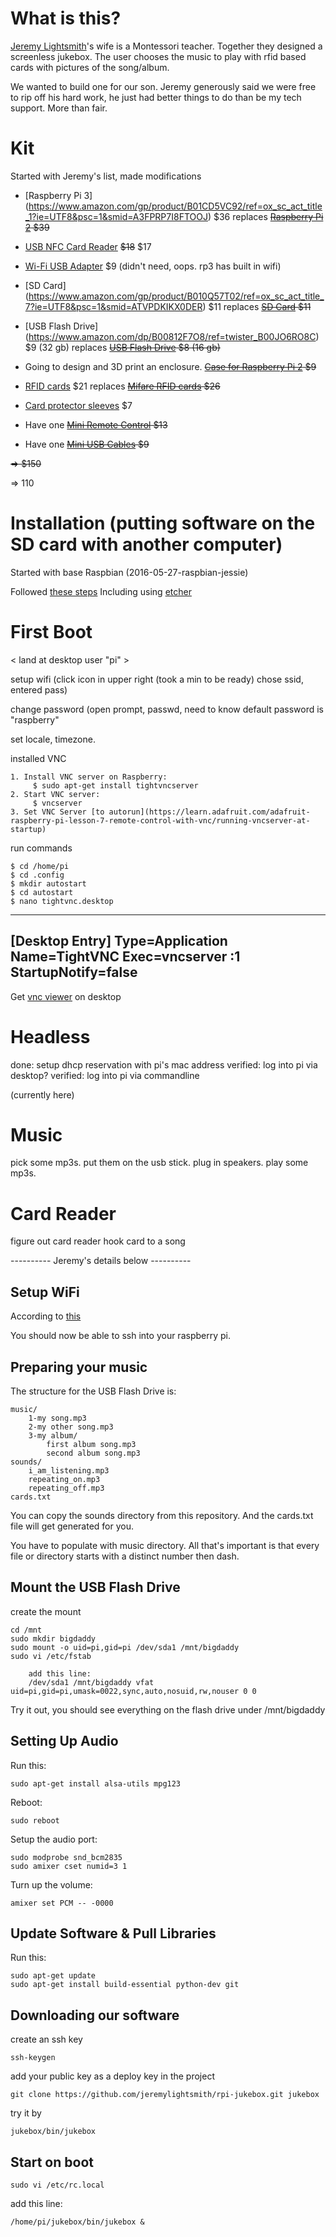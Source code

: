 What is this?
=============

[Jeremy Lightsmith](https://github.com/jeremylightsmith)'s wife is a Montessori teacher. Together they designed a screenless jukebox. The user chooses the music to play with rfid based cards with pictures of the song/album.

We wanted to build one for our son. Jeremy generously said we were free to rip off his hard work, he just had better things to do than be my tech support. More than fair.

Kit
===

Started with Jeremy's list, made modifications

* [Raspberry Pi 3] (https://www.amazon.com/gp/product/B01CD5VC92/ref=ox_sc_act_title_1?ie=UTF8&psc=1&smid=A3FPRP7I8FTOOJ)  $36 replaces ~~[Raspberry Pi 2](http://www.amazon.com/gp/product/B00T2U7R7I?psc=1&redirect=true&ref_=oh_aui_detailpage_o07_s00) $39~~ 

* [USB NFC Card Reader](http://www.amazon.com/gp/product/B00BYKPHSU?psc=1&redirect=true&ref_=oh_aui_detailpage_o04_s00) ~~$18~~ $17

* [Wi-Fi USB Adapter](http://www.amazon.com/gp/product/B003MTTJOY?psc=1&redirect=true&ref_=oh_aui_detailpage_o07_s00) $9 (didn't need, oops. rp3 has built in wifi)

* [SD Card] (https://www.amazon.com/gp/product/B010Q57T02/ref=ox_sc_act_title_7?ie=UTF8&psc=1&smid=ATVPDKIKX0DER) $11 replaces ~~[SD Card](http://www.amazon.com/gp/product/B00M55C0LK?psc=1&redirect=true&ref_=oh_aui_detailpage_o07_s00) $11~~ 

* [USB Flash Drive] (https://www.amazon.com/dp/B00812F7O8/ref=twister_B00JO6RO8C)  $9 (32 gb) replaces ~~[USB Flash Drive](http://www.amazon.com/gp/product/B005FYNSZA?psc=1&redirect=true&ref_=oh_aui_detailpage_o08_s00) $8 (16 gb)~~ 

* Going to design and 3D print an enclosure. ~~[Case for Raspberry Pi 2](http://www.amazon.com/Official-Raspberry-Pi-Foundation-Model/dp/B00ZW4RKFM/ref=pd_sim_147_11?ie=UTF8&dpID=21Vhd3vo7FL&dpSrc=sims&preST=_AC_UL160_SR160%2C160_&refRID=1ZKG2697ATZRSE53RKYA) $9~~ 

* [RFID cards](https://www.amazon.com/gp/product/B01H5L05RY/ref=ox_sc_act_title_4?ie=UTF8&psc=1&smid=A3WEW9HYH3EA1) $21 replaces ~~[Mifare RFID cards](http://www.amazon.com/gp/product/B00NN6UTKY?psc=1&redirect=true&ref_=oh_aui_detailpage_o06_s00) $26~~

* [Card protector sleeves](http://www.amazon.com/gp/product/B00B7TUIFA?psc=1&redirect=true&ref_=oh_aui_detailpage_o04_s00) $7

* Have one ~~[Mini Remote Control](http://www.amazon.com/gp/product/B00RBGB91K?psc=1&redirect=true&ref_=oh_aui_detailpage_o03_s00) $13~~ 

* Have one ~~[Mini USB Cables](http://www.amazon.com/gp/product/B007NLW3C2?psc=1&redirect=true&ref_=oh_aui_detailpage_o02_s00) $9~~ 


~~=> $150~~

=> 110





Installation (putting software on the SD card with another computer)
============

Started with base Raspbian (2016-05-27-raspbian-jessie)

Followed [these steps](https://www.raspberrypi.org/learning/software-guide/quickstart/)
Including using [etcher](https://www.etcher.io/)



First Boot
============
< land at desktop user "pi" >

setup wifi (click icon in upper right (took a min to be ready) chose ssid, entered pass)

change password (open prompt, passwd, need to know default password is "raspberry"

set locale, timezone.

installed VNC

    1. Install VNC server on Raspberry:
         $ sudo apt-get install tightvncserver
    2. Start VNC server:
         $ vncserver
    3. Set VNC Server [to autorun](https://learn.adafruit.com/adafruit-raspberry-pi-lesson-7-remote-control-with-vnc/running-vncserver-at-startup)

run commands

    $ cd /home/pi
    $ cd .config
    $ mkdir autostart
    $ cd autostart
    $ nano tightvnc.desktop

------
[Desktop Entry]
Type=Application
Name=TightVNC
Exec=vncserver :1
StartupNotify=false
-----

Get [vnc viewer](http://tightvnc.com/download.php) on desktop
<other headless steps>

Headless
============
done: setup dhcp reservation with pi's mac address 
verified: log into pi via desktop?
verified: log into pi via commandline


(currently here)

Music
============
pick some mp3s. 
put them on the usb stick.
plug in speakers.
play some mp3s.

Card Reader
============
figure out card reader
hook card to a song



---------- Jeremy's details below ----------

Setup WiFi
----------

According to [this](https://techblog.willshouse.com/2013/06/11/solved-raspbian-with-edimax-ew-7811un-wifi-adapter-and-802-1x-authentication/)

You should now be able to ssh into your raspberry pi.

Preparing your music
--------------------

The structure for the USB Flash Drive is:

    music/
        1-my song.mp3
        2-my other song.mp3
        3-my album/
            first album song.mp3
            second album song.mp3
    sounds/
        i_am_listening.mp3
        repeating_on.mp3
        repeating_off.mp3
    cards.txt

You can copy the sounds directory from this repository. And the cards.txt file will get generated for you.

You have to populate with music directory. All that's important is that every file or directory starts with a distinct number then dash.


Mount the USB Flash Drive
-------------------------

create the mount

    cd /mnt
    sudo mkdir bigdaddy
    sudo mount -o uid=pi,gid=pi /dev/sda1 /mnt/bigdaddy
    sudo vi /etc/fstab

        add this line:
        /dev/sda1 /mnt/bigdaddy vfat uid=pi,gid=pi,umask=0022,sync,auto,nosuid,rw,nouser 0 0

Try it out, you should see everything on the flash drive under /mnt/bigdaddy

Setting Up Audio
----------------

Run this: 

    sudo apt-get install alsa-utils mpg123

Reboot:

    sudo reboot

Setup the audio port:

    sudo modprobe snd_bcm2835
    sudo amixer cset numid=3 1

Turn up the volume:

    amixer set PCM -- -0000

Update Software & Pull Libraries
--------------------------------

Run this:

    sudo apt-get update
    sudo apt-get install build-essential python-dev git

Downloading our software
------------------------

create an ssh key

    ssh-keygen

add your public key as a deploy key in the project

    git clone https://github.com/jeremylightsmith/rpi-jukebox.git jukebox

try it by

    jukebox/bin/jukebox

<!-- 
sudo apt-get install python-dev python-pip gcc
sudo apt-get install linux-headers-$(uname -r)
 -->

Start on boot
-------------

    sudo vi /etc/rc.local

add this line:

    /home/pi/jukebox/bin/jukebox &
